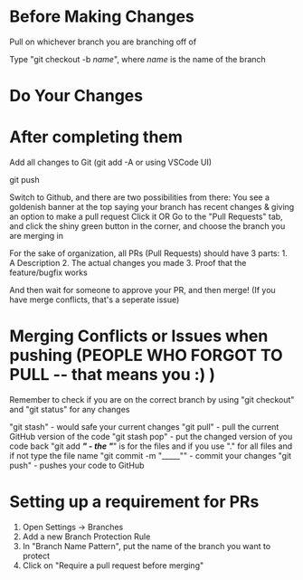 # Before Making Changes
Pull on whichever branch you are branching off of

Type "git checkout -b *name*", where *name* is the name of the branch

# Do Your Changes

# After completing them
Add all changes to Git (git add -A or using VSCode UI)

git push

Switch to Github, and there are two possibilities from there:
    You see a goldenish banner at the top saying your branch has recent changes & giving an option to make a pull request
        Click it
    OR
    Go to the "Pull Requests" tab, and click the shiny green button in the corner, and choose the branch you are merging in

For the sake of organization, all PRs (Pull Requests) should have 3 parts:
    1. A Description
    2. The actual changes you made
    3. Proof that the feature/bugfix works

And then wait for someone to approve your PR, and then merge!
    (If you have merge conflicts, that's a seperate issue)

# Merging Conflicts or Issues when pushing (PEOPLE WHO FORGOT TO PULL -- that means you :) ) 
Remember to check if you are on the correct branch by using "git checkout" and "git status" for any changes

"git stash"                 - would safe your current changes
"git pull"                  - pull the current GitHub version of the code
"git stash pop"             - put the changed version of you code back 
"git add ___"               - the "___" is for the files and if you use "." for all files and if not type the file name
"git commit -m "_____""     - commit your changes 
"git push"                  - pushes your code to GitHub

# Setting up a requirement for PRs
1. Open Settings -> Branches
2. Add a new Branch Protection Rule
3. In "Branch Name Pattern", put the name of the branch you want to protect
4. Click on "Require a pull request before merging"